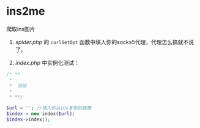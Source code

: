# ins2me
爬取ins图片

1. *spider.php* 的 `curlSetOpt` 函数中填入你的socks5代理，代理怎么搞就不说了。

2. *index.php* 中实例化测试：

```php
/* **
 *
 *  测试
 *
 * **/

$url = ''; //填入你从ins复制的链接
$index = new index($url);
$index->index();

```
